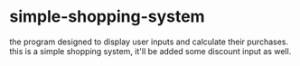 # simple-shopping-system
the program designed to display user inputs and calculate their purchases. this is a simple shopping system, it'll be added some discount input as well.
